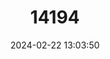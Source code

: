 ---
title: "14194"
category: "Myotis ridleyi"
draft: false
date: 2024-02-22 13:03:50
languages:
  English: ["Ridley's Bat", "Ridley's Myotis"]
  Malay: ["Kelawar Kecil"]
---